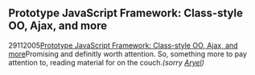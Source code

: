 <article><h2>Prototype JavaScript Framework: Class-style OO, Ajax, and more</h2><time><span class="day">29</span><span class="month">11</span><span class="year">2005</span></time><a href="http://prototype.conio.net/">Prototype JavaScript Framework: Class-style OO, Ajax, and more</a>Promising and definitly worth attention. So, something more to pay attention to, reading material for on the couch.<em>(sorry <a href="http://www.aryel.nl">Aryel</a>)</em></article>